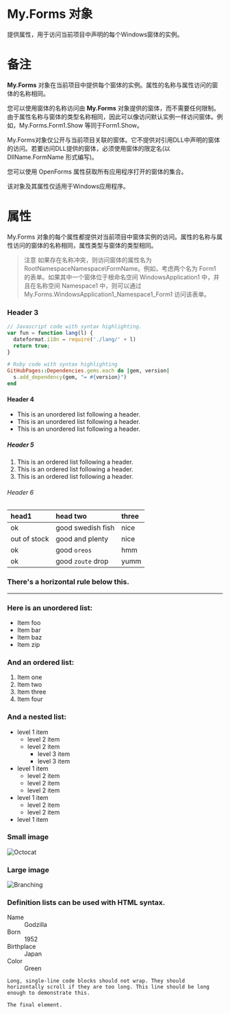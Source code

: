# My.Forms 对象

提供属性，用于访问当前项目中声明的每个Windows窗体的实例。

# 备注

**My.Forms** 对象在当前项目中提供每个窗体的实例。属性的名称与属性访问的窗体的名称相同。

您可以使用窗体的名称访问由 **My.Forms** 对象提供的窗体，而不需要任何限制。由于属性名称与窗体的类型名称相同，因此可以像访问默认实例一样访问窗体。例如，My.Forms.Form1.Show 等同于Form1.Show。

My.Forms对象仅公开与当前项目关联的窗体。它不提供对引用DLL中声明的窗体的访问。若要访问DLL提供的窗体，必须使用窗体的限定名(以 DllName.FormName 形式编写)。

您可以使用 OpenForms 属性获取所有应用程序打开的窗体的集合。

该对象及其属性仅适用于Windows应用程序。

# 属性

My.Forms 对象的每个属性都提供对当前项目中窗体实例的访问。属性的名称与属性访问的窗体的名称相同，属性类型与窗体的类型相同。

>注意
>如果存在名称冲突，则访问窗体的属性名为RootNamespaceNamespace\FormName。例如，考虑两个名为 Form1 的表单。如果其中一个窗体位于根命名空间 WindowsApplication1 中，并且在名称空间 Namespace1 中，则可以通过 My.Forms.WindowsApplication1_Namespace1_Form1 访问该表单。 

### Header 3

```js
// Javascript code with syntax highlighting.
var fun = function lang(l) {
  dateformat.i18n = require('./lang/' + l)
  return true;
}
```

```ruby
# Ruby code with syntax highlighting
GitHubPages::Dependencies.gems.each do |gem, version|
  s.add_dependency(gem, "= #{version}")
end
```

#### Header 4

*   This is an unordered list following a header.
*   This is an unordered list following a header.
*   This is an unordered list following a header.

##### Header 5

1.  This is an ordered list following a header.
2.  This is an ordered list following a header.
3.  This is an ordered list following a header.

###### Header 6

| head1        | head two          | three |
|:-------------|:------------------|:------|
| ok           | good swedish fish | nice  |
| out of stock | good and plenty   | nice  |
| ok           | good `oreos`      | hmm   |
| ok           | good `zoute` drop | yumm  |

### There's a horizontal rule below this.

* * *

### Here is an unordered list:

*   Item foo
*   Item bar
*   Item baz
*   Item zip

### And an ordered list:

1.  Item one
1.  Item two
1.  Item three
1.  Item four

### And a nested list:

- level 1 item
  - level 2 item
  - level 2 item
    - level 3 item
    - level 3 item
- level 1 item
  - level 2 item
  - level 2 item
  - level 2 item
- level 1 item
  - level 2 item
  - level 2 item
- level 1 item

### Small image

![Octocat](https://assets-cdn.github.com/images/icons/emoji/octocat.png)

### Large image

![Branching](https://guides.github.com/activities/hello-world/branching.png)


### Definition lists can be used with HTML syntax.

<dl>
<dt>Name</dt>
<dd>Godzilla</dd>
<dt>Born</dt>
<dd>1952</dd>
<dt>Birthplace</dt>
<dd>Japan</dd>
<dt>Color</dt>
<dd>Green</dd>
</dl>

```
Long, single-line code blocks should not wrap. They should horizontally scroll if they are too long. This line should be long enough to demonstrate this.
```

```
The final element.
```
